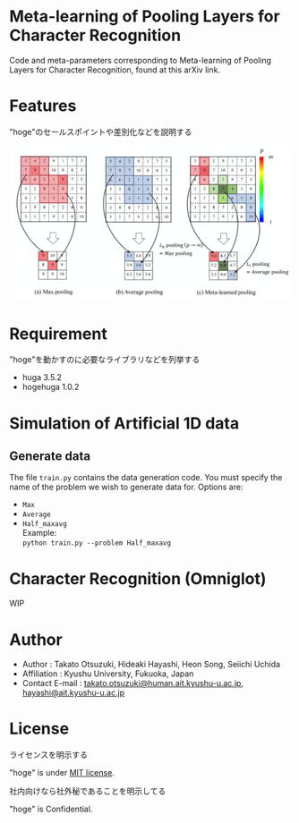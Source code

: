 # Meta-learning of Pooling Layers for Character Recognition

Code and meta-parameters corresponding to Meta-learning of Pooling Layers for Character Recognition, found at this arXiv link.
 
# Features
 
"hoge"のセールスポイントや差別化などを説明する

<div align="center">
<img src=./figures/PoolingComparison.png alt="属性" title="タイトル">
</div>

<!-- <img src=./figures/figure2-7.jpg width="460px"> -->
 
# Requirement
 
"hoge"を動かすのに必要なライブラリなどを列挙する
 
* huga 3.5.2
* hogehuga 1.0.2
 
# Simulation of Artificial 1D data
## Generate data
The file ```train.py``` contains the data generation code. You must specify the name of the problem we wish to generate data for. Options are:

* ```Max```
* ```Average```
* ```Half_maxavg```  
  Example:  
```python train.py --problem Half_maxavg```
 
# Character Recognition (Omniglot)
 
WIP
 
# Author 
* Author : Takato Otsuzuki, Hideaki Hayashi, Heon Song, Seiichi Uchida
* Affiliation : Kyushu University, Fukuoka, Japan
* Contact E-mail : takato.otsuzuki@human.ait.kyushu-u.ac.jp, hayashi@ait.kyushu-u.ac.jp
 
# License
ライセンスを明示する
 
"hoge" is under [MIT license](https://en.wikipedia.org/wiki/MIT_License).
 
社内向けなら社外秘であることを明示してる
 
"hoge" is Confidential.
